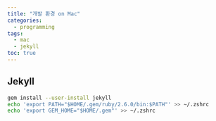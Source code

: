 ```yaml
---
title: "개발 환경 on Mac"
categories:
  - programming
tags:
  - mac
  - jekyll
toc: true
---
```



## Jekyll 
```zsh
gem install --user-install jekyll
echo 'export PATH="$HOME/.gem/ruby/2.6.0/bin:$PATH"' >> ~/.zshrc
echo 'export GEM_HOME="$HOME/.gem"' >> ~/.zshrc
```


